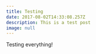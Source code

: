 ```yaml
---
title: Testing
date: 2017-08-02T14:33:08.257Z
description: This is a test post
image: null
---
```

Testing everything!
